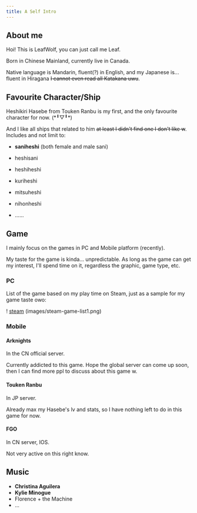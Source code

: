 ```yaml
---
title: A Self Intro
---
```

## About me

Hoi! This is LeafWolf, you can just call me Leaf.

Born in Chinese Mainland, currently live in Canada.

Native language is Mandarin, fluent(?) in English, and my Japanese is... fluent in Hiragana ~~I cannot even read all Katakana uwu~~.

## Favourite Character/Ship

Heshikiri Hasebe from Touken Ranbu is my first, and the only favourite character for now. (\*╹▽╹*)

And I like all ships that related to him ~~at least I didn't find one I don't like w~~. Includes and not limit to:

* **saniheshi** (both female and male sani)

* heshisani

* heshiheshi

* kuriheshi

* mitsuheshi

* nihonheshi

* ......


## Game

I mainly focus on the games in PC and Mobile platform (recently).

My taste for the game is kinda... unpredictable. As long as the game can get my interest, I'll spend time on it, regardless the graphic, game type, etc.

### PC

List of the game based on my play time on Steam, just as a sample for my game taste owo:

! [steam] (images/steam-game-list1.png)

[steam]: images/steam-game-list2.png

[steam]: images/steam-game-list3.png


### Mobile

#### Arknights

In the CN official server. 

[Arknights]: /imges/arknights.png

Currently addicted to this game. Hope the global server can come up soon, then I can find more ppl to discuss about this game w. 

#### Touken Ranbu

In JP server.

[Touken Ranbu]: /images/tkrb.png

[hsb]: /images/tkrb-hsb.png

Already max my Hasebe's lv and stats, so I have nothing left to do in this game for now.

#### FGO

In CN server, IOS.

[BGO]: /images/fgo1.png

[BGO]: /images/fgo2.png

Not very active on this right know. 

## Music

* **Christina Aguilera**
* **Kylie Minogue**
* Florence + the Machine
* ...